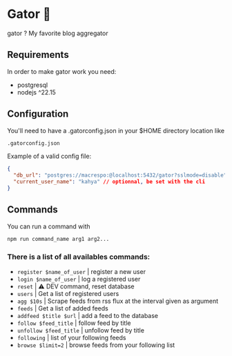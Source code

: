 # Gator 🐊

gator ? My favorite blog aggregator

## Requirements

In order to make gator work you need:

- postgresql
- nodejs ^22.15

## Configuration

You'll need to have a .gatorconfig.json in your $HOME directory location like

```bash
.gatorconfig.json
```

Example of a valid config file:

```json
{
  "db_url": "postgres://macrespo:@localhost:5432/gator?sslmode=disable", // mandatory
  "current_user_name": "kahya" // optionnal, be set with the cli
}
```

## Commands

You can run a command with

```bash
npm run command_name arg1 arg2...
```

### There is a list of all availables commands:

- `register $name_of_user` | register a new user
- `login $name_of_user` | log a registered user
- `reset` | ⚠️ DEV command, reset database
- `users` | Get a list of registered users
- `agg $10s` | Scrape feeds from rss flux at the interval given as argument
- `feeds` | Get a list of added feeds
- `addfeed $title $url` | add a feed to the database
- `follow $feed_title` | follow feed by title
- `unfollow $feed_title` | unfollow feed by title
- `following` | list of your following feeds
- `browse $limit=2` | browse feeds from your following list
